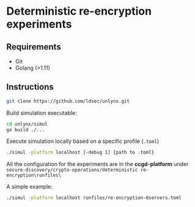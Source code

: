 # Deterministic re-encryption experiments 

## Requirements 

* Git
* Golang (>1.11)

## Instructions

```bash 
git clone https://github.com/ldsec/unlynx.git
```

Build simulation executable: 

```bash 
cd unlynx/simul
go build ./...
```
Execute simulation locally based on a specific profile (`.toml`)

```bash 
./simul -platform localhost [-debug 1] {path to .toml}
```

All the configuration for the experiments are in the **ccgd-platform** under `secure-discovery/crypto-operations/deterministic re-encryption\runfiles\`

A simple example:
```bash 
./simul -platform localhost runfiles/re-encryption-6servers.toml
```

